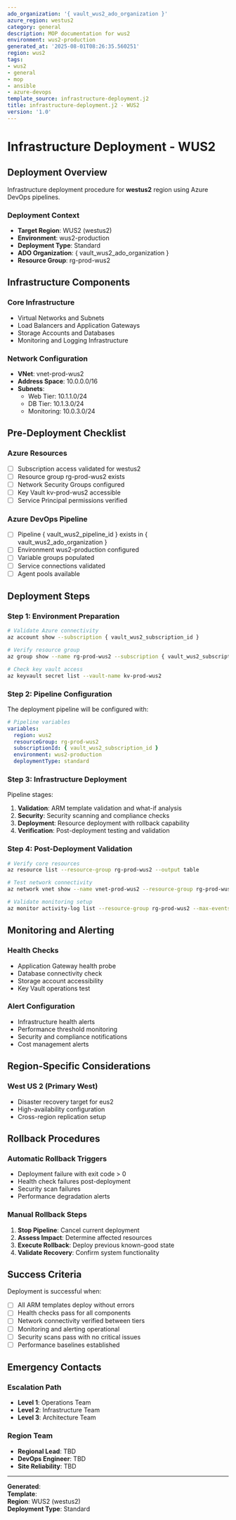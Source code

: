 ```yaml
---
ado_organization: '{ vault_wus2_ado_organization }'
azure_region: westus2
category: general
description: MOP documentation for wus2
environment: wus2-production
generated_at: '2025-08-01T08:26:35.560251'
region: wus2
tags:
- wus2
- general
- mop
- ansible
- azure-devops
template_source: infrastructure-deployment.j2
title: infrastructure-deployment.j2 - WUS2
version: '1.0'
---
```


# Infrastructure Deployment - WUS2

## Deployment Overview

Infrastructure deployment procedure for **westus2** region using Azure DevOps pipelines.

### Deployment Context

- **Target Region**: WUS2 (westus2)
- **Environment**: wus2-production
- **Deployment Type**: Standard
- **ADO Organization**: { vault_wus2_ado_organization }
- **Resource Group**: rg-prod-wus2

## Infrastructure Components

### Core Infrastructure
- Virtual Networks and Subnets
- Load Balancers and Application Gateways  
- Storage Accounts and Databases
- Monitoring and Logging Infrastructure

### Network Configuration
- **VNet**: vnet-prod-wus2
- **Address Space**: 10.0.0.0/16
- **Subnets**:
  - Web Tier: 10.1.1.0/24
  - DB Tier: 10.1.3.0/24
  - Monitoring: 10.0.3.0/24

## Pre-Deployment Checklist

### Azure Resources
- [ ] Subscription access validated for westus2
- [ ] Resource group rg-prod-wus2 exists
- [ ] Network Security Groups configured
- [ ] Key Vault kv-prod-wus2 accessible
- [ ] Service Principal permissions verified

### Azure DevOps Pipeline
- [ ] Pipeline { vault_wus2_pipeline_id } exists in { vault_wus2_ado_organization }
- [ ] Environment wus2-production configured
- [ ] Variable groups populated
- [ ] Service connections validated
- [ ] Agent pools available

## Deployment Steps

### Step 1: Environment Preparation

```bash
# Validate Azure connectivity
az account show --subscription { vault_wus2_subscription_id }

# Verify resource group
az group show --name rg-prod-wus2 --subscription { vault_wus2_subscription_id }

# Check key vault access
az keyvault secret list --vault-name kv-prod-wus2
```

### Step 2: Pipeline Configuration

The deployment pipeline will be configured with:

```yaml
# Pipeline variables
variables:
  region: wus2
  resourceGroup: rg-prod-wus2
  subscriptionId: { vault_wus2_subscription_id }
  environment: wus2-production
  deploymentType: standard
```

### Step 3: Infrastructure Deployment

Pipeline stages:
1. **Validation**: ARM template validation and what-if analysis
2. **Security**: Security scanning and compliance checks
3. **Deployment**: Resource deployment with rollback capability
4. **Verification**: Post-deployment testing and validation

### Step 4: Post-Deployment Validation

```bash
# Verify core resources
az resource list --resource-group rg-prod-wus2 --output table

# Test network connectivity
az network vnet show --name vnet-prod-wus2 --resource-group rg-prod-wus2

# Validate monitoring setup
az monitor activity-log list --resource-group rg-prod-wus2 --max-events 5
```

## Monitoring and Alerting

### Health Checks
- Application Gateway health probe
- Database connectivity check  
- Storage account accessibility
- Key Vault operations test

### Alert Configuration
- Infrastructure health alerts
- Performance threshold monitoring
- Security and compliance notifications
- Cost management alerts

## Region-Specific Considerations

### West US 2 (Primary West)
- Disaster recovery target for eus2
- High-availability configuration
- Cross-region replication setup

## Rollback Procedures

### Automatic Rollback Triggers
- Deployment failure with exit code > 0
- Health check failures post-deployment
- Security scan failures
- Performance degradation alerts

### Manual Rollback Steps
1. **Stop Pipeline**: Cancel current deployment
2. **Assess Impact**: Determine affected resources
3. **Execute Rollback**: Deploy previous known-good state
4. **Validate Recovery**: Confirm system functionality

## Success Criteria

Deployment is successful when:
- [ ] All ARM templates deploy without errors
- [ ] Health checks pass for all components
- [ ] Network connectivity verified between tiers
- [ ] Monitoring and alerting operational
- [ ] Security scans pass with no critical issues
- [ ] Performance baselines established

## Emergency Contacts

### Escalation Path
- **Level 1**: Operations Team
- **Level 2**: Infrastructure Team  
- **Level 3**: Architecture Team

### Region Team
- **Regional Lead**: TBD
- **DevOps Engineer**: TBD
- **Site Reliability**: TBD

---

**Generated**:   
**Template**:   
**Region**: WUS2 (westus2)  
**Deployment Type**: Standard